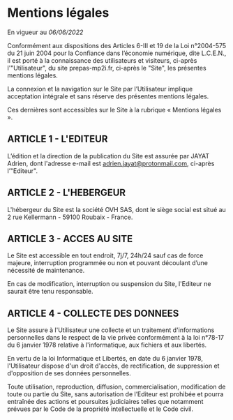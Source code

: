 # 

# Mentions légales

En vigueur au *06/06/2022*

Conformément aux dispositions des Articles 6-III et 19 de la Loi n°2004-575 du 21 juin 2004 pour la Confiance dans l’économie numérique, dite L.C.E.N., il est porté à la connaissance des utilisateurs et visiteurs, ci-après l'"Utilisateur", du site prepas-mp2i.fr, ci-après le "Site", les présentes mentions légales.

La connexion et la navigation sur le Site par l’Utilisateur implique acceptation intégrale et sans réserve des présentes mentions légales.

Ces dernières sont accessibles sur le Site à la rubrique « Mentions légales ».

## ARTICLE 1 - L'EDITEUR

L’édition et la direction de la publication du Site est assurée par JAYAT Adrien, dont l'adresse e-mail est adrien.jayat@protonmail.com, ci-après l’"Editeur".

## ARTICLE 2 - L'HEBERGEUR

L'hébergeur du Site est la société OVH SAS, dont le siège social est situé au 2 rue Kellermann - 59100 Roubaix - France.

## ARTICLE 3 - ACCES AU SITE

Le Site est accessible en tout endroit, 7j/7, 24h/24 sauf cas de force majeure, interruption programmée ou non et pouvant découlant d’une nécessité de maintenance.

En cas de modification, interruption ou suspension du Site, l'Editeur ne saurait être tenu responsable.

## ARTICLE 4 - COLLECTE DES DONNEES

Le Site assure à l'Utilisateur une collecte et un traitement d'informations personnelles dans le respect de la vie privée conformément à la loi n°78-17 du 6 janvier 1978 relative à l'informatique, aux fichiers et aux libertés.

En vertu de la loi Informatique et Libertés, en date du 6 janvier 1978, l'Utilisateur dispose d'un droit d'accès, de rectification, de suppression et d'opposition de ses données personnelles.

Toute utilisation, reproduction, diffusion, commercialisation, modification de toute ou partie du Site, sans autorisation de l’Editeur est prohibée et pourra entraînée des actions et poursuites judiciaires telles que notamment prévues par le Code de la propriété intellectuelle et le Code civil.

